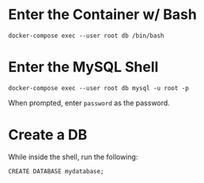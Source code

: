 # Enter the Container w/ Bash

`docker-compose exec --user root db /bin/bash`

# Enter the MySQL Shell

`docker-compose exec --user root db mysql -u root -p`

When prompted, enter `password` as the password.

# Create a DB

While inside the shell, run the following:

```
CREATE DATABASE mydatabase;
```
